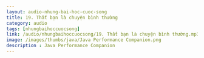 ```yaml
---
layout: audio-nhung-bai-hoc-cuoc-song
title: 19. Thất bạn là chuyện bình thường 
category: audio
tags: [nhungbaihoccuocsong]
link: /audio/nhungbaihoccuocsong/19. Thất bạn là chuyện bình thường.mp3 
image: /images/thumbs/java/Java Performance Companion.png
description : Java Performance Companion 
---
```












